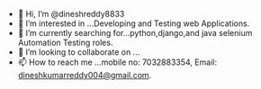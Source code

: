 - 👋 Hi, I’m @dineshreddy8833
- 👀 I’m interested in ...Developing and Testing  web Applications.
- 🌱 I’m currently searching  for...python,django,and java selenium Automation Testing roles.
- 💞️ I’m looking to collaborate on ...
- 📫 How to reach me ...mobile no: 7032883354, 
  Email: dineshkumarreddy004@gmail.com.

<!---
dineshreddy8833/dineshreddy8833 is a ✨ special ✨ repository because its `README.md` (this file) appears on your GitHub profile.
You can click the Preview link to take a look at your changes.
--->
